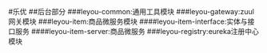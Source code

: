 #乐优
##后台部分
###leyou-common:通用工具模块
###leyou-gateway:zuul网关模块
###leyou-item:商品微服务模块
####leyou-item-interface:实体与接口服务
####leyou-item-server:商品微服务
###leyou-registry:eureka注册中心模块
